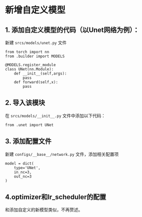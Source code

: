 # 新增自定义模型

## 1. 添加自定义模型的代码（以Unet网络为例）： 

新建 `srcs/models/unet.py` 文件
```
from torch import nn 
from .builder import MODELS

@MODELS.register_module
class UNet(nn.Module):
    def __init__(self,args):
        pass
    def forward(self,x):
        pass
```

## 2. 导入该模块
在 `srcs/models/__init__.py` 文件中添加以下代码：
```
from .unet import UNet
```
## 3. 添加配置文件
新建 `configs/__base__/network.py` 文件，添加相关配置项
```
model = dict(
    type='UNet',
    in_nc=3,
    out_nc=3
)
```

## 4.optimizer和lr_scheduler的配置
和添加自定义的新模型类似，不再赘述。